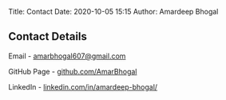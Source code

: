 Title: Contact
Date: 2020-10-05 15:15
Author: Amardeep Bhogal

## Contact Details

Email - <a href = "mailto: amarbhogal607@gmail.com">amarbhogal607@gmail.com</a>

GitHub Page - <a href="https://github.com/AmarBhogal">github.com/AmarBhogal</a> 

LinkedIn - <a href="https://www.linkedin.com/in/amardeep-bhogal/">linkedin.com/in/amardeep-bhogal/</a>
